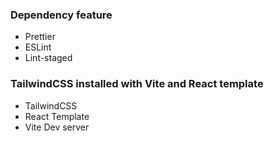 ### Dependency feature

- Prettier
- ESLint
- Lint-staged

### TailwindCSS installed with Vite and React template

- TailwindCSS
- React Template
- Vite Dev server